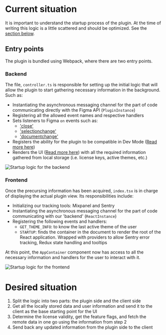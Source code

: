 # Current situation

It is important to understand the startup process of the plugin. At the time of writing this logic is a little scattered and should be optimized. See the [section below](./startup-logic.md#desired-situation).

## Entry points

The plugin is bundled using Webpack, where there are two entry points.

### Backend

The file, `controller.ts` is responsible for setting up the initial logic that will allow the plugin to start gathering necessary information in the background. Such as:

- Instantiating the asynchronous messaging channel for the part of code communicating directly with the Figma API (`PluginInstance`)
- Registering all the allowed event names and respective handlers
- Sets listeners to Figma `on` events such as:
  - ['close'](https://www.figma.com/plugin-docs/api/properties/figma-on/#close)
  - ['selectionchange'](https://www.figma.com/plugin-docs/api/properties/figma-on/#selectionchange)
  - ['documentchange'](https://www.figma.com/plugin-docs/api/properties/figma-on/#documentchange)
- Registers the ability for the plugin to be compatible in Dev Mode ([Read more here](https://www.figma.com/plugin-docs/api/figma-codegen/))
- Renders the UI ([Read more here](https://www.figma.com/plugin-docs/api/properties/figma-showui/)) with all the required information gathered from local storage (i.e. license keys, active themes, etc.)

![Startup logic for the backend](./images/startup-backend.jpg)

### Frontend

Once the precursing information has been acquired, `index.tsx` is in charge of displaying the actual plugin view. Its responsibilities include:

- Initializing our tracking tools: Mixpanel and Sentry
- Instantiating the asynchronous messaging channel for the part of code communicating with our 'backend' (`ReactInstance`)
- Registering the following events and handlers:
  - `GET_THEME_INFO`: to know the last active theme of the user
  - `STARTUP`: finds the container in the document to render the root of the React application. Wrapped with providers to allow Sentry error tracking, Redux state handling and tooltips

At this point, the `AppContainer` component now has access to all the necessary information and handlers for the user to interact with it.

![Startup logic for the frontend](./images/startup-frontend.jpg)

# Desired situation

1. Split the logic into two parts: the plugin side and the client side
2. Get all the locally stored data and user information and send it to the client as the base starting point for the UI
3. Determine the license validity, get the feature flags, and fetch the remote data in one go using the information from step 2
4. Send back any updated information from the plugin side to the client
